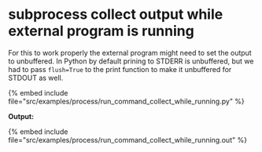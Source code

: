 # subprocess collect output while external program is running

For this to work properly the external program might need to set the output to unbuffered.
In Python by default prining to STDERR is unbuffered, but we had to pass `flush=True` to the print
function to make it unbuffered for STDOUT as well.


{% embed include file="src/examples/process/run_command_collect_while_running.py" %}

**Output:**

{% embed include file="src/examples/process/run_command_collect_while_running.out" %}


